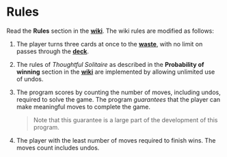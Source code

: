 # Rules

Read the **Rules** section in the **[wiki](https://en.wikipedia.org/wiki/Klondike_(solitaire))**.  The wiki rules are modified as follows:

1. The player turns three cards at once to the **[waste](https://en.wikipedia.org/wiki/Glossary_of_patience_terms)**, with no limit on passes through the **[deck](https://en.wikipedia.org/wiki/Standard_52-card_deck)**.

1. The rules of *Thoughtful Solitaire* as described in the **Probability of winning** section in the **[wiki](https://en.wikipedia.org/wiki/Klondike_(solitaire))** are implemented by allowing unlimited use of undos.

1. The program scores by counting the number of moves, including undos, required to solve the game.  The program *guarantees* that the player can make meaningful moves to complete the game.  

    > Note that this guarantee is a large part of the development of this program.

1. The player with the least number of moves required to finish wins.  The moves count includes undos.
